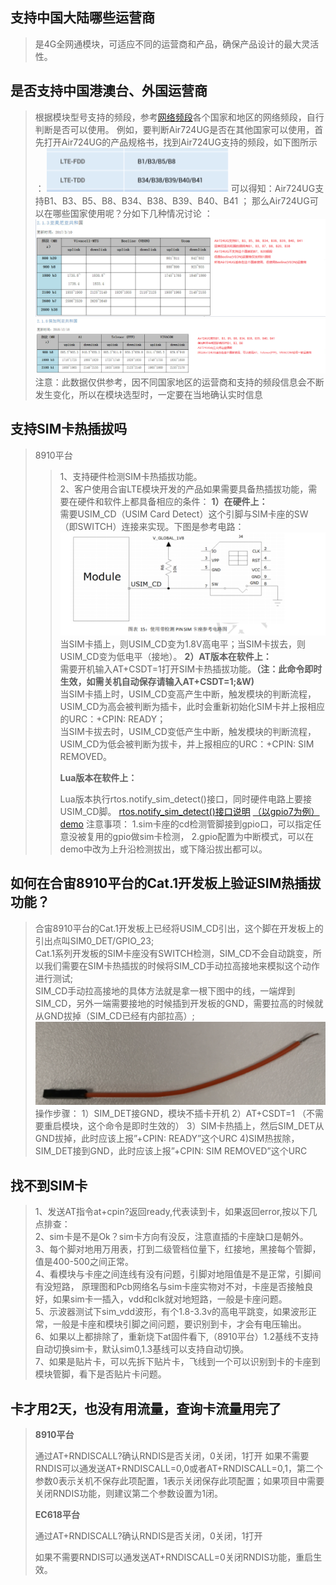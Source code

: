## 支持中国大陆哪些运营商
>是4G全网通模块，可适应不同的运营商和产品，确保产品设计的最大灵活性。

## 是否支持中国港澳台、外国运营商
>根据模块型号支持的频段，参考[网络频段](https://e3zt58hesn.feishu.cn/base/JBNOb0gMJa15GVsZzd5cKfBwnWf?table=tblBwnv8g9PKbMac&view=vew9jkvery "网络频段")各个国家和地区的网络频段，自行判断是否可以使用。 
>例如，要判断Air724UG是否在其他国家可以使用，首先打开Air724UG的产品规格书，找到Air724UG支持的频段，如下图所示 ：
>![](image/20210810104958233_image.png)
>可以得知：Air724UG支持B1、B3、B5、B8、B34、B38、B39、B40、B41 ；
>那么Air724UG可以在哪些国家使用呢？分如下几种情况讨论 ：
>![](image/20210810113231255_11.png)
>![](image/20210810114623390_22.png)
>注意：此数据仅供参考，因不同国家地区的运营商和支持的频段信息会不断发生变化，所以在模块选型时，一定要在当地确认实时信息

## 支持SIM卡热插拔吗
>8910平台
>
>>1、支持硬件检测SIM卡热插拔功能。<br>
>>2、客户使用合宙LTE模块开发的产品如果需要具备热插拔功能，需要在硬件和软件上都具备相应的条件：
>>**1）在硬件上：**<br>需要USIM_CD（USIM Card Detect）这个引脚与SIM卡座的SW（即SWITCH）连接来实现。下图是参考电路：<br>
>>![](image/20200817215040735_simdet.png)
>>当SIM卡插上，则USIM_CD变为1.8V高电平；当SIM卡拔去，则USIM_CD变为低电平（接地）。
>>**2）AT版本在软件上：**<br>需要开机输入AT+CSDT=1打开SIM卡热插拔功能。**（注：此命令即时生效，如需关机自动保存请输入AT+CSDT=1;&W)**<br>
>>当SIM卡插上时，USIM_CD变高产生中断，触发模块的判断流程，USIM_CD为高会被判断为插卡，此时会重新初始化SIM卡并上报相应的URC：+CPIN: READY；<br>
>> 当SIM卡拔去时，USIM_CD变低产生中断，触发模块的判断流程，USIM_CD为低会被判断为拔卡，并上报相应的URC：+CPIN: SIM REMOVED。
>>
>>**Lua版本在软件上：**
>>
>>Lua版本执行rtos.notify_sim_detect()接口，同时硬件电路上要接USIM_CD脚。
>>[rtos.notify_sim_detect()接口说明](https://doc.openluat.com/wiki/31?wiki_page_id=3923#rtosnotify_sim_detectnsimconnect_719)
>>[（以gpio7为例）demo](https://cdn.openluat-luatcommunity.openluat.com/attachment/20210308200711388_main.lua)
>>注意事项：
>>1.sim卡座的cd检测管脚接到gpio口，可以指定任意没被复用的gpio做sim卡检测，
>>2.gpio配置为中断模式，可以在demo中改为上升沿检测拔出，或下降沿拔出都可以。

## 如何在合宙8910平台的Cat.1开发板上验证SIM热插拔功能？

>合宙8910平台的Cat.1开发板上已经将USIM_CD引出，这个脚在开发板上的引出点叫SIM0_DET/GPIO_23;<br>
>Cat.1系列开发板的SIM卡座没有SWITCH检测，SIM_CD不会自动跳变，所以我们需要在SIM卡热插拔的时候将SIM_CD手动拉高接地来模拟这个动作进行测试;<br>
>SIM_CD手动拉高接地的具体方法就是拿一根下图中的线，一端焊到SIM_CD，另外一端需要接地的时候插到开发板的GND，需要拉高的时候就从GND拔掉（SIM_CD已经有内部拉高）;<br>
>![](image/20200817221815159_xian.png)<br>
>操作步骤：
>1）SIM_DET接GND，模块不插卡开机
>2）AT+CSDT=1    （不需要重启模块，这个命令是即时生效的）
>3）SIM卡热插上，然后SIM_DET从GND拔掉，此时应该上报”+CPIN: READY”这个URC
>4)SIM热拔除，SIM_DET接到GND，此时应该上报”+CPIN: SIM REMOVED”这个URC

## 找不到SIM卡

>1、发送AT指令at+cpin?返回ready,代表读到卡，如果返回error,按以下几点排查：<br>
>2、sim卡是不是Ok？sim卡方向有没反，注意直插的卡座缺口是朝外。<br>
>3、每个脚对地用万用表，打到二级管档位量下，红接地，黑接每个管脚，值是400-500之间正常。<br>
>4、看模块与卡座之间连线有没有问题，引脚对地阻值是不是正常，引脚间有没短路，
>原理图和Pcb网络名与sim卡座实物对不对，卡座是否接触良好，如果sim卡一插入，vdd和clk就对地短路，一般是卡座问题。<br>
>5、示波器测试下sim_vdd波形，有个1.8-3.3v的高电平跳变，如果波形正常，一般是卡座和模块引脚之间问题，要识别到卡，才会有电压输出。<br>
>6、如果以上都排除了，重新烧下at固件看下,（8910平台）1.2基线不支持自动切换sim卡，默认sim0,1.3基线可以支持自动切换。<br>
>7、如果是贴片卡，可以先拆下贴片卡，飞线到一个可以识别到卡的卡座到模块管脚，看下是否贴片卡问题。<br>

## 卡才用2天，也没有用流量，查询卡流量用完了
>**8910平台**
>
>通过AT+RNDISCALL?确认RNDIS是否关闭，0关闭，1打开
>如果不需要RNDIS可以通发送AT+RNDISCALL=0,0或者AT+RNDISCALL=0,1，第二个参数0表示关机不保存此项配置，1表示关闭保存此项配置；如果项目中需要关闭RNDIS功能，则建议第二个参数设置为1闭。
>
>**EC618平台**
>
>通过AT+RNDISCALL?确认RNDIS是否关闭，0关闭，1打开
>
>如果不需要RNDIS可以通发送AT+RNDISCALL=0关闭RNDIS功能，重启生效。
